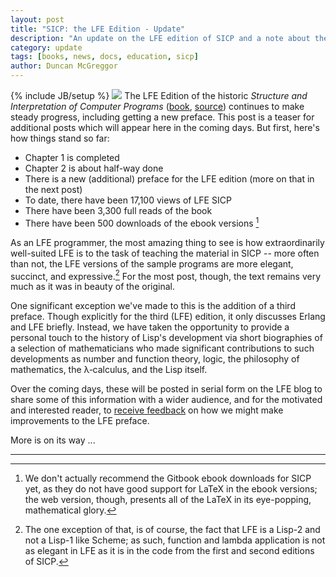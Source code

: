 ```yaml
---
layout: post
title: "SICP: the LFE Edition - Update"
description: "An update on the LFE edition of SICP and a note about the new preface"
category: update
tags: [books, news, docs, education, sicp]
author: Duncan McGreggor
---
```

{% include JB/setup %}
<a href="{{ site.base_url }}/assets/images/posts/sicp.jpg"><img class="right small" src="{{ site.base_url }}/assets/images/posts/sicp.jpg" /></a>
The LFE Edition of the historic *Structure and Interpretation of Computer
Programs* ([book](http://lfe.gitbooks.io/sicp/content/index.html),
[source](https://github.com/lfe/sicp)) continues to make steady progress,
including getting a new preface. This post is a teaser for additional posts
which will appear here in the coming days. But first, here's how things stand
so far:

 * Chapter 1 is completed
 * Chapter 2 is about half-way done
 * There is a new (additional) preface for the LFE edition (more on that in
   the next post)
 * To date, there have been 17,100 views of LFE SICP
 * There have been 3,300 full reads of the book
 * There have been 500 downloads of the ebook versions [^1]

As an LFE programmer, the most amazing thing to see is how extraordinarily
well-suited LFE is to the task of teaching the material in SICP -- more often
than not, the LFE versions of the sample programs are more elegant, succinct,
and expressive.[^2] For the most post, though, the text remains very much as
it was in beauty of the original.

One significant exception we've made to this is the addition of a third
preface. Though explicitly for the third (LFE) edition, it only discusses
Erlang and LFE briefly. Instead, we have taken the opportunity to provide a
personal touch to the history of Lisp's development via short biographies of a
selection of mathematicians who made significant contributions to such
developments as number and function theory, logic, the philosophy of
mathematics, the λ&#8209;calculus, and the Lisp itself.

Over the coming days, these will be posted in serial form on the LFE blog to
share some of this information with a wider audience, and for the motivated and
interested reader, to [receive feedback](https://github.com/lfe/sicp/issues/6)
on how we might make improvements to the LFE preface.

More is on its way ...

----

[^1]: We don't actually recommend the Gitbook ebook downloads for SICP yet,
      as they do not have good support for LaTeX in the ebook versions; the
      web version, though, presents all of the LaTeX in its eye-popping,
      mathematical glory.

[^2]: The one exception of that, is of course, the fact that LFE is a Lisp-2
      and not a Lisp-1 like Scheme; as such, function and lambda application is
      not as elegant in LFE as it is in the code from the first and second
      editions of SICP.
